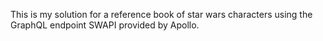 This is my solution for a reference book of star wars characters using the GraphQL endpoint SWAPI provided by Apollo.
